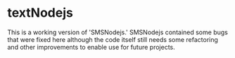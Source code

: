 # textNodejs
This is a working version of 'SMSNodejs.'  SMSNodejs contained some bugs that were fixed here although the code itself still needs some refactoring and other improvements to enable use for future projects.
